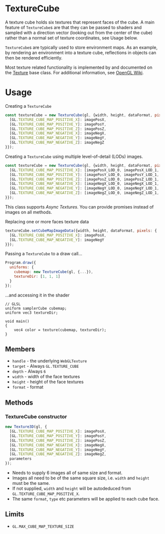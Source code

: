 # TextureCube

A texture cube holds six textures that represent faces of the cube. A main feature of `TextureCube`s are that they can be passed to shaders and sampled with a direction vector (looking out from the center of the cube) rather than a normal set of texture coordinates, see Usage below.

`TextureCube`s are typically used to store environment maps. As an example, by rendering an environment into a texture cube, reflections in objects can then be rendered efficiently.

Most texture related functionality is implemented by and documented on the [Texture](/docs/api-reference/webgl/texture.md) base class. For additional information, see [OpenGL Wiki](https://www.khronos.org/opengl/wiki/Texture).


# Usage

Creating a `TextureCube`
```js
const textureCube = new TextureCube(gl, {width, height, dataFormat, pixels: {
  [GL.TEXTURE_CUBE_MAP_POSITIVE_X]: imagePosX,
  [GL.TEXTURE_CUBE_MAP_POSITIVE_Y]: imagePosY,
  [GL.TEXTURE_CUBE_MAP_POSITIVE_Z]: imagePosZ,
  [GL.TEXTURE_CUBE_MAP_NEGATIVE_X]: imageNegX,
  [GL.TEXTURE_CUBE_MAP_NEGATIVE_Y]: imageNegY,
  [GL.TEXTURE_CUBE_MAP_NEGATIVE_Z]: imageNegZ
}});
```

Creating a `TextureCube` using multiple level-of-detail (LODs) images.
```js
const textureCube = new TextureCube(gl, {width, height, dataFormat, pixels: {
  [GL.TEXTURE_CUBE_MAP_POSITIVE_X]: [imagePosX_LOD_0, imagePosX_LOD_1, imagePosX_LOD_2],
  [GL.TEXTURE_CUBE_MAP_POSITIVE_Y]: [imagePosY_LOD_0, imagePosY_LOD_1, imagePosY_LOD_2],
  [GL.TEXTURE_CUBE_MAP_POSITIVE_Z]: [imagePosZ_LOD_0, imagePosZ_LOD_1, imagePosZ_LOD_2],
  [GL.TEXTURE_CUBE_MAP_NEGATIVE_X]: [imageNegX_LOD_0, imageNegX_LOD_1, imageNegX_LOD_2],
  [GL.TEXTURE_CUBE_MAP_NEGATIVE_Y]: [imageNegY_LOD_0, imageNegY_LOD_1, imageNegY_LOD_2],
  [GL.TEXTURE_CUBE_MAP_NEGATIVE_Z]: [imageNegZ_LOD_0, imageNegZ_LOD_1, imageNegZ_LOD_2]
}});
```

This class supports _Async Textures_. You can provide promises instead of images on all methods.

Replacing one or more faces texture data
```js
textureCube.setCubeMapImageData({width, height, dataFormat, pixels: {
  [GL.TEXTURE_CUBE_MAP_POSITIVE_X]: imagePosX,
  [GL.TEXTURE_CUBE_MAP_NEGATIVE_Y]: imageNegY
}});
```

Passing a `TextureCube` to a draw call...
```js
Program.draw({
  uniforms: {
    cubemap: new TextureCube(gl, {...}),
    textureDir: [1, 1, 1]
  }
});
```

...and accessing it in the shader

```
// GLSL
uniform samplerCube cubemap;
uniform vec3 textureDir;

void main()
{
    vec4 color = texture(cubemap, textureDir);
}
```


## Members

* `handle` - the underlying `WebGLTexture`
* `target` - Always `GL.TEXTURE_CUBE`
* `depth` - Always `6`
* `width` - width of the face textures
* `height` - height of the face textures
* `format` - format


## Methods

### TextureCube constructor

```js
new Texture3D(gl, {
  [GL.TEXTURE_CUBE_MAP_POSITIVE_X]: imagePosX,
  [GL.TEXTURE_CUBE_MAP_POSITIVE_Y]: imagePosY,
  [GL.TEXTURE_CUBE_MAP_POSITIVE_Z]: imagePosZ,
  [GL.TEXTURE_CUBE_MAP_NEGATIVE_X]: imageNegX,
  [GL.TEXTURE_CUBE_MAP_NEGATIVE_Y]: imageNegY,
  [GL.TEXTURE_CUBE_MAP_NEGATIVE_Z]: imageNegZ,
  parameters
});
```

* Needs to supply 6 images all of same size and format.
* Images all need to be of the same square size, i.e. `width` and `height` must be the same.
* If not supplied, `width` and `height` will be autodeduced from `GL.TEXTURE_CUBE_MAP_POSITIVE_X`.
* The same `format`, `type` etc parameters will be applied to each cube face.


## Limits

* `GL.MAX_CUBE_MAP_TEXTURE_SIZE`
